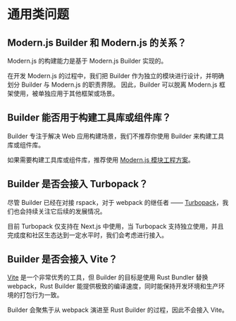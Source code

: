 # 通用类问题

## Modern.js Builder 和 Modern.js 的关系？

Modern.js 的构建能力是基于 Modern.js Builder 实现的。

在开发 Modern.js 的过程中，我们把 Builder 作为独立的模块进行设计，并明确划分 Builder 与 Modern.js 的职责界限。
因此，Builder 可以脱离 Modern.js 框架使用，被单独应用于其他框架或场景。

## Builder 能否用于构建工具库或组件库？

Builder 专注于解决 Web 应用构建场景，我们不推荐你使用 Builder 来构建工具库或组件库。

如果需要构建工具库或组件库，推荐使用 [Modern.js 模块工程方案](https://modernjs.dev/module-tools)。

## Builder 是否会接入 Turbopack？

尽管 Builder 已经在对接 rspack，对于 webpack 的继任者 —— [Turbopack](https://turbo.build/pack)，我们也会持续关注它后续的发展情况。

目前 Turbopack 仅支持在 Next.js 中使用，当 Turbopack 支持独立使用，并且完成度和社区生态达到一定水平时，我们会考虑进行接入。

## Builder 是否会接入 Vite？

[Vite](https://vitejs.dev/) 是一个非常优秀的工具，但 Builder 的目标是使用 Rust Bundler 替换 webpack，Rust Builder 能提供极致的编译速度，同时能保持开发环境和生产环境的打包行为一致。

Builder 会聚焦于从 webpack 演进至 Rust Builder 的过程，因此不会接入 Vite。
